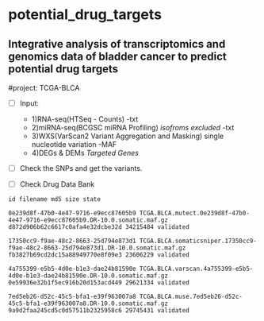 
# potential_drug_targets

## Integrative analysis of transcriptomics and genomics data of bladder cancer to predict potential drug targets

 #project: TCGA-BLCA
 - [ ] Input: 
	 - 1)RNA-seq(HTSeq - Counts) -txt
	 - 2)miRNA-seq(BCGSC miRNA Profiling) *isofroms excluded* -txt
	 - 3)WXS(VarScan2 Variant Aggregation and Masking) single nucleotide variation  -MAF
	 - 4)DEGs & DEMs *Targeted Genes*

- [ ] Check the SNPs and get the variants.
- [ ] Check Drug Data Bank 

```
id filename md5 size state

0e239d8f-47b0-4e47-9716-e9ecc87605b9 TCGA.BLCA.mutect.0e239d8f-47b0-4e47-9716-e9ecc87605b9.DR-10.0.somatic.maf.gz d872d906b62c6617c0afa4e32dcbe32d 34215484 validated

17350cc9-f9ae-48c2-8663-25d794e873d1 TCGA.BLCA.somaticsniper.17350cc9-f9ae-48c2-8663-25d794e873d1.DR-10.0.somatic.maf.gz fb3827b69cd2dc15a88949770e8f09e3 23606229 validated

4a755399-e5b5-4d0e-b1e3-dae24b81590e TCGA.BLCA.varscan.4a755399-e5b5-4d0e-b1e3-dae24b81590e.DR-10.0.somatic.maf.gz 0e59936e32b1f5ec916b20d153acd449 29621334 validated

7ed5eb26-d52c-45c5-bfa1-e39f963007a8 TCGA.BLCA.muse.7ed5eb26-d52c-45c5-bfa1-e39f963007a8.DR-10.0.somatic.maf.gz 9a9d2faa245cd5c0d57511b2325958c6 29745431 validated
```
